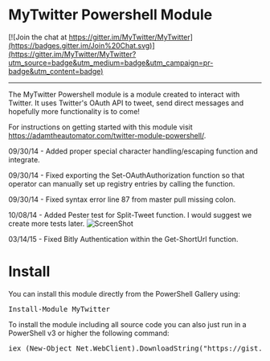 # MyTwitter Powershell Module

[![Join the chat at https://gitter.im/MyTwitter/MyTwitter](https://badges.gitter.im/Join%20Chat.svg)](https://gitter.im/MyTwitter/MyTwitter?utm_source=badge&utm_medium=badge&utm_campaign=pr-badge&utm_content=badge)
- - -
The MyTwitter Powershell module is a module created to interact with Twitter.  It uses Twitter's OAuth API to tweet, send direct messages and hopefully more functionality is to come!

For instructions on getting started with this module visit https://adamtheautomator.com/twitter-module-powershell/.

09/30/14 - Added proper special character handling/escaping function and integrate.  

09/30/14 - Fixed exporting the Set-OAuthAuthorization function so that operator can manually set up registry entries by calling the function.  

09/30/14 - Fixed syntax error line 87 from master pull missing colon.

10/08/14 - Added Pester test for Split-Tweet function. I would suggest we create more tests later.
![ScreenShot](https://raw.githubusercontent.com/MyTwitter/MyTwitter/master/PesterSplitTweet.gif)

03/14/15 - Fixed Bitly Authentication within the Get-ShortUrl function.

# Install
You can install this module directly from the PowerShell Gallery using:
<pre>
Install-Module MyTwitter
</pre>
To install the module including all source code you can also just run in a PowerShell v3 or higher the following command:
<pre>
iex (New-Object Net.WebClient).DownloadString("https://gist.githubusercontent.com/stefanstranger/2138dc710576bc40b64b/raw/bfd25a0e7363e9a1906908b0695ebcffaa508276/InstallMyTwitterModule.ps1")
</pre>
